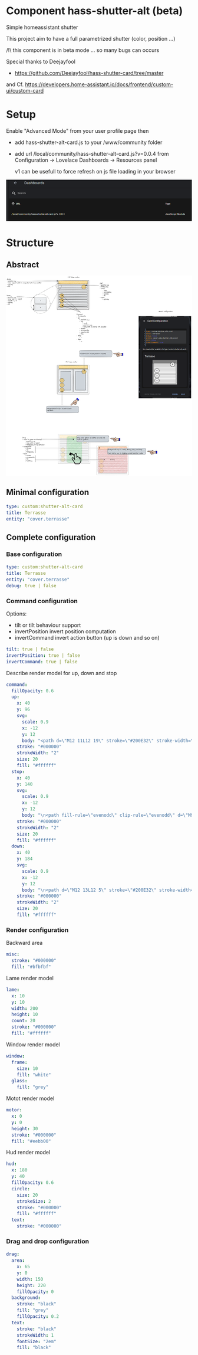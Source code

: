 # Component hass-shutter-alt (beta)

Simple homeassistant shutter

This project aim to have a full parametrized shutter (color, position ...)

/!\ this component is in beta mode ... so many bugs can occurs

Special thanks to Deejayfool
- https://github.com/Deejayfool/hass-shutter-card/tree/master

and Cf. https://developers.home-assistant.io/docs/frontend/custom-ui/custom-card

# Setup

Enable "Advanced Mode" from your user profile page then

- add hass-shutter-alt-card.js to your <config>/www/community folder
- add url /local/community/hass-shutter-alt-card.js?v=0.0.4 from Configuration -> Lovelace Dashboards -> Resources panel

    v1 can be usefull to force refresh on js file loading in your browser

![](SAMPLE.png)

# Structure

## Abstract

![](README.png)

## Minimal configuration

```yaml
type: custom:shutter-alt-card
title: Terrasse
entity: "cover.terrasse"
```

## Complete configuration

### Base configuration

```yaml
type: custom:shutter-alt-card
title: Terrasse
entity: "cover.terrasse"
debug: true | false
```

### Command configuration

Options:
- tilt or tilt behaviour support
- invertPosition invert position computation
- invertCommand invert action button (up is down and so on)

```yaml
tilt: true | false
invertPosition: true | false
invertCommand: true | false
```

Describe render model for up, down and stop

```yaml
command: 
  fillOpacity: 0.6
  up: 
    x: 40
    y: 96
    svg: 
      scale: 0.9
      x: -12
      y: 12
      body: "<path d=\"M12 11L12 19\" stroke=\"#200E32\" stroke-width=\"2\" stroke-linecap=\"round\" stroke-linejoin=\"round\"/>\n<path fill-rule=\"evenodd\" clip-rule=\"evenodd\" d=\"M16 11L12 5.00001L8.00001 11L16 11Z\" stroke=\"#200E32\" stroke-width=\"2\" stroke-linecap=\"round\" stroke-linejoin=\"round\"/>\n"
    stroke: "#000000"
    strokeWidth: "2"
    size: 20
    fill: "#ffffff"
  stop: 
    x: 40
    y: 140
    svg: 
      scale: 0.9
      x: -12
      y: 12
      body: "\n<path fill-rule=\"evenodd\" clip-rule=\"evenodd\" d=\"M9 8C8.44772 8 8 8.44772 8 9V15C8 15.5523 8.44772 16 9 16H15C15.5523 16 16 15.5523 16 15V9C16 8.44772 15.5523 8 15 8H9ZM6 9C6 7.34315 7.34315 6 9 6H15C16.6569 6 18 7.34315 18 9V15C18 16.6569 16.6569 18 15 18H9C7.34315 18 6 16.6569 6 15V9Z\" fill=\"#000000\"/>\n"
    stroke: "#000000"
    strokeWidth: "2"
    size: 20
    fill: "#ffffff"
  down: 
    x: 40
    y: 184
    svg: 
      scale: 0.9
      x: -12
      y: 12
      body: "\n<path d=\"M12 13L12 5\" stroke=\"#200E32\" stroke-width=\"2\" stroke-linecap=\"round\" stroke-linejoin=\"round\"/>\n<path fill-rule=\"evenodd\" clip-rule=\"evenodd\" d=\"M8 13L12 19L16 13L8 13Z\" stroke=\"#200E32\" stroke-width=\"2\" stroke-linecap=\"round\" stroke-linejoin=\"round\"/>\n"
    stroke: "#000000"
    strokeWidth: "2"
    size: 20
    fill: "#ffffff"
```

### Render configuration

Backward area

```yaml
misc: 
  stroke: "#000000"
  fill: "#bfbfbf"
```

Lame render model

```yaml
lame: 
  x: 10
  y: 10
  width: 200
  height: 10
  count: 20
  stroke: "#000000"
  fill: "#ffffff"
```

Window render model

```yaml
window:
  frame:
    size: 10
    fill: "white"
  glass:
    fill: "grey"
```

Motot render model

```yaml
motor: 
  x: 0
  y: 0
  height: 30
  stroke: "#000000"
  fill: "#eebb00"
```

Hud render model

```yaml
hud: 
  x: 180
  y: 40
  fillOpacity: 0.6
  circle: 
    size: 20
    strokeSize: 2
    stroke: "#000000"
    fill: "#ffffff"
  text: 
    stroke: "#000000"
```

### Drag and drop configuration

```yaml
drag:
  area: 
    x: 65
    y: 0
    width: 150
    height: 220
    fillOpacity: 0
  background: 
    stroke: "black"
    fill: "grey"
    fillOpacity: 0.2
  text: 
    stroke: "black"
    strokeWidth: 1
    fontSize: "2em"
    fill: "black"
```
